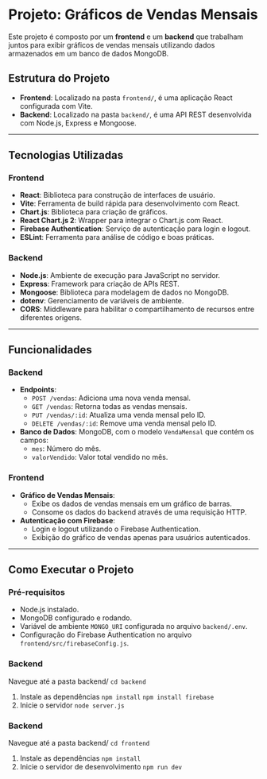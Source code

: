 # Projeto: Gráficos de Vendas Mensais

Este projeto é composto por um **frontend** e um **backend** que trabalham juntos para exibir gráficos de vendas mensais utilizando dados armazenados em um banco de dados MongoDB.

## Estrutura do Projeto

- **Frontend**: Localizado na pasta `frontend/`, é uma aplicação React configurada com Vite.
- **Backend**: Localizado na pasta `backend/`, é uma API REST desenvolvida com Node.js, Express e Mongoose.

---

## Tecnologias Utilizadas

### Frontend

- **React**: Biblioteca para construção de interfaces de usuário.
- **Vite**: Ferramenta de build rápida para desenvolvimento com React.
- **Chart.js**: Biblioteca para criação de gráficos.
- **React Chart.js 2**: Wrapper para integrar o Chart.js com React.
- **Firebase Authentication**: Serviço de autenticação para login e logout.
- **ESLint**: Ferramenta para análise de código e boas práticas.

### Backend

- **Node.js**: Ambiente de execução para JavaScript no servidor.
- **Express**: Framework para criação de APIs REST.
- **Mongoose**: Biblioteca para modelagem de dados no MongoDB.
- **dotenv**: Gerenciamento de variáveis de ambiente.
- **CORS**: Middleware para habilitar o compartilhamento de recursos entre diferentes origens.

---

## Funcionalidades

### Backend

- **Endpoints**:
  - `POST /vendas`: Adiciona uma nova venda mensal.
  - `GET /vendas`: Retorna todas as vendas mensais.
  - `PUT /vendas/:id`: Atualiza uma venda mensal pelo ID.
  - `DELETE /vendas/:id`: Remove uma venda mensal pelo ID.
- **Banco de Dados**: MongoDB, com o modelo `VendaMensal` que contém os campos:
  - `mes`: Número do mês.
  - `valorVendido`: Valor total vendido no mês.

### Frontend

- **Gráfico de Vendas Mensais**:
  - Exibe os dados de vendas mensais em um gráfico de barras.
  - Consome os dados do backend através de uma requisição HTTP.
- **Autenticação com Firebase**:
  - Login e logout utilizando o Firebase Authentication.
  - Exibição do gráfico de vendas apenas para usuários autenticados.

---

## Como Executar o Projeto

### Pré-requisitos

- Node.js instalado.
- MongoDB configurado e rodando.
- Variável de ambiente `MONGO_URI` configurada no arquivo `backend/.env`.
- Configuração do Firebase Authentication no arquivo `frontend/src/firebaseConfig.js`.

### Backend

Navegue até a pasta backend/
`cd backend`

1. Instale as dependências
   `npm install` `npm install firebase`
2. Inicie o servidor
   `node server.js`

### Backend

Navegue até a pasta backend/
`cd frontend`

1. Instale as dependências
   `npm install`
2. Inicie o servidor de desenvolvimento
   `npm run dev`
